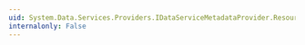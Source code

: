 ```yaml
---
uid: System.Data.Services.Providers.IDataServiceMetadataProvider.ResourceSets
internalonly: False
---
```

